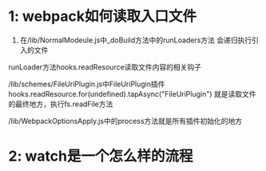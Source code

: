 # 1: webpack如何读取入口文件
1) 在/lib/NormalModeule.js中_doBuild方法中的runLoaders方法
会递归执行引入的文件

runLoader方法hooks.readResource读取文件内容的相关钩子

/lib/schemes/FileUriPlugin.js中FileUriPlugin插件hooks.readResource.for(undefined).tapAsync("FileUriPlugin")
就是读取文件的最终地方，执行fs.readFile方法

/lib/WebpackOptionsApply.js中的process方法就是所有插件初始化的地方

# 2: watch是一个怎么样的流程
